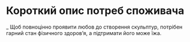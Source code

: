 # Короткий опис потреб споживача
_
Щоб повноцінно проявити любов до створення скульптур, потрібен гарний стан фізичного здоров’я, а підтримати його може їжа.

